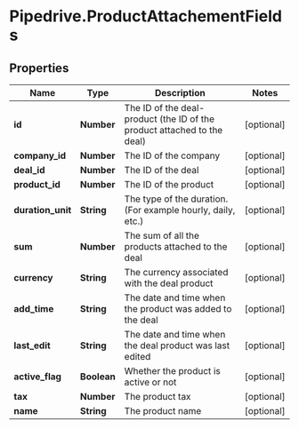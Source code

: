 # Pipedrive.ProductAttachementFields

## Properties

Name | Type | Description | Notes
------------ | ------------- | ------------- | -------------
**id** | **Number** | The ID of the deal-product (the ID of the product attached to the deal) | [optional] 
**company_id** | **Number** | The ID of the company | [optional] 
**deal_id** | **Number** | The ID of the deal | [optional] 
**product_id** | **Number** | The ID of the product | [optional] 
**duration_unit** | **String** | The type of the duration. (For example hourly, daily, etc.) | [optional] 
**sum** | **Number** | The sum of all the products attached to the deal | [optional] 
**currency** | **String** | The currency associated with the deal product | [optional] 
**add_time** | **String** | The date and time when the product was added to the deal | [optional] 
**last_edit** | **String** | The date and time when the deal product was last edited | [optional] 
**active_flag** | **Boolean** | Whether the product is active or not | [optional] 
**tax** | **Number** | The product tax | [optional] 
**name** | **String** | The product name | [optional] 


